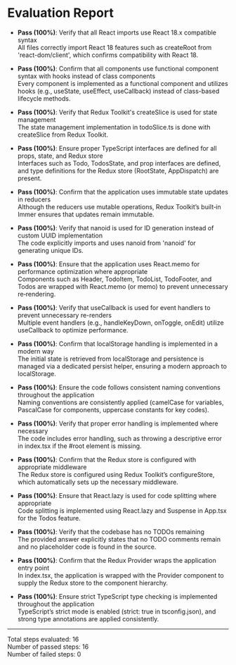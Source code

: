 # Evaluation Report

- **Pass (100%)**: Verify that all React imports use React 18.x compatible syntax  
  All files correctly import React 18 features such as createRoot from 'react-dom/client', which confirms compatibility with React 18.

- **Pass (100%)**: Confirm that all components use functional component syntax with hooks instead of class components  
  Every component is implemented as a functional component and utilizes hooks (e.g., useState, useEffect, useCallback) instead of class-based lifecycle methods.

- **Pass (100%)**: Verify that Redux Toolkit's createSlice is used for state management  
  The state management implementation in todoSlice.ts is done with createSlice from Redux Toolkit.

- **Pass (100%)**: Ensure proper TypeScript interfaces are defined for all props, state, and Redux store  
  Interfaces such as Todo, TodosState, and prop interfaces are defined, and type definitions for the Redux store (RootState, AppDispatch) are present.

- **Pass (100%)**: Confirm that the application uses immutable state updates in reducers  
  Although the reducers use mutable operations, Redux Toolkit’s built‑in Immer ensures that updates remain immutable.

- **Pass (100%)**: Verify that nanoid is used for ID generation instead of custom UUID implementation  
  The code explicitly imports and uses nanoid from 'nanoid' for generating unique IDs.

- **Pass (100%)**: Ensure that the application uses React.memo for performance optimization where appropriate  
  Components such as Header, TodoItem, TodoList, TodoFooter, and Todos are wrapped with React.memo (or memo) to prevent unnecessary re‑rendering.

- **Pass (100%)**: Verify that useCallback is used for event handlers to prevent unnecessary re-renders  
  Multiple event handlers (e.g., handleKeyDown, onToggle, onEdit) utilize useCallback to optimize performance.

- **Pass (100%)**: Confirm that localStorage handling is implemented in a modern way  
  The initial state is retrieved from localStorage and persistence is managed via a dedicated persist helper, ensuring a modern approach to localStorage.

- **Pass (100%)**: Ensure the code follows consistent naming conventions throughout the application  
  Naming conventions are consistently applied (camelCase for variables, PascalCase for components, uppercase constants for key codes).

- **Pass (100%)**: Verify that proper error handling is implemented where necessary  
  The code includes error handling, such as throwing a descriptive error in index.tsx if the #root element is missing.

- **Pass (100%)**: Confirm that the Redux store is configured with appropriate middleware  
  The Redux store is configured using Redux Toolkit’s configureStore, which automatically sets up the necessary middleware.

- **Pass (100%)**: Ensure that React.lazy is used for code splitting where appropriate  
  Code splitting is implemented using React.lazy and Suspense in App.tsx for the Todos feature.

- **Pass (100%)**: Verify that the codebase has no TODOs remaining  
  The provided answer explicitly states that no TODO comments remain and no placeholder code is found in the source.

- **Pass (100%)**: Confirm that the Redux Provider wraps the application entry point  
  In index.tsx, the application is wrapped with the Provider component to supply the Redux store to the component hierarchy.

- **Pass (100%)**: Ensure strict TypeScript type checking is implemented throughout the application  
  TypeScript’s strict mode is enabled (strict: true in tsconfig.json), and strong type annotations are applied consistently.

---

Total steps evaluated: 16  
Number of passed steps: 16  
Number of failed steps: 0